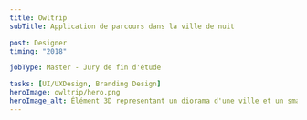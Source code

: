 ```yaml
---
title: Owltrip
subTitle: Application de parcours dans la ville de nuit

post: Designer
timing: "2018"

jobType: Master - Jury de fin d'étude

tasks: [UI/UXDesign, Branding Design]
heroImage: owltrip/hero.png
heroImage_alt: Élément 3D representant un diorama d'une ville et un smartphone qui photographie
---
```

